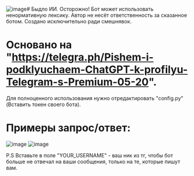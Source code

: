 ![image](https://github.com/sollq/bot-bydlo/assets/130926476/37990bc7-cb68-47d6-8bd9-7421cfac8598)# Быдло ИИ.
 Осторожно! Бот может использовать ненормативную лексику. Автор не несёт ответственность за сказанное ботом. Создано исключительно ради смешнявок.
 # Основано на "https://telegra.ph/Pishem-i-podklyuchaem-ChatGPT-k-profilyu-Telegram-s-Premium-05-20".
 Для полноценного использования нужно отредактировать "config.py" (Вставить токен своего бота).
 # Примеры запрос/ответ:
 ![image](https://github.com/sollq/bot-bydlo/assets/130926476/cb05dea6-f335-4732-9680-0c6e6ddc921d)
 ![image](https://github.com/sollq/bot-bydlo/assets/130926476/91cfc67a-3d15-488f-9c64-b6f7866ee495)

P.S Вставьте в поле "YOUR_USERNAME" - ваш ник из тг, чтобы бот больше не отвечал на ваши сообщения, только на те, которые пишут вам. 
